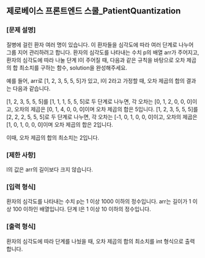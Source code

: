 ## 제로베이스 프론트엔드 스쿨\_PatientQuantization

### [문제 설명]

질병에 걸린 환자 여러 명이 있습니다. 이 환자들을 심각도에 따라 여러 단계로 나누어 그룹 지어 관리하려고 합니다.
환자의 심각도를 나타내는 수치 p의 배열 arr가 주어지고, 환자의 심각도에 따라 나눌 단계 l이 주어질 때, 다음과 같은 규칙을 바탕으로 오차 제곱의 합 최소치를 구하는 함수, solution을 완성해주세요.

예를 들어, arr로 [1, 2, 3, 5, 5, 5]가 있고, l이 2라고 가정할 때, 오차 제곱의 합의 결과는 다음과 같습니다.

[1, 2, 3, 5, 5, 5]를 [1, 1, 1, 5, 5, 5]로 두 단계로 나누면, 각 오차는 [0, 1, 2, 0, 0, 0]이고, 오차의 제곱은 [0, 1, 4, 0, 0, 0]이며 오차 제곱의 합은 5입니다.
[1, 2, 3, 5, 5, 5]를 [2, 2, 2, 5, 5, 5]로 두 단계로 나누면, 각 오차는 [-1, 0, 1, 0, 0, 0]이고, 오차의 제곱은 [1, 0, 1, 0, 0, 0]이며 오차 제곱의 합은 2입니다.

이때, 오차 제곱의 합의 최소치는 2입니다.

### [제한 사항]

l의 값은 arr의 길이보다 크지 않습니다.

### [입력 형식]

환자의 심각도를 나타내는 수치 p는 1 이상 1000 이하의 정수입니다.
arr는 길이가 1 이상 100 이하인 배열입니다.
단계 l은 1 이상 10 이하의 정수입니다.

### [출력 형식]

환자의 심각도에 따라 단계를 나눴을 때, 오차 제곱의 합의 최소치를 int 형식으로 출력합니다.
